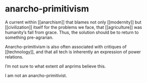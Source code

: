 # anarcho-primitivism

A current within [[anarchism]] that blames not only [[modernity]] but [[civilization]] itself for the problems we face, that [[agriculture]] was humanity&rsquo;s fall from grace. Thus, the solution should be to return to something pre-agrarian.

Anarcho-primitivism is also often associated with critiques of [[technology]], and that all tech is inherently an expression of power relations.

I&rsquo;m not sure to what extent _all_ anprims believe this.

I am not an anarcho-primitivist.

